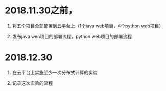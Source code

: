 # 2018.11.30之前，

1. 将五个项目全部部署到云平台上（1个java web项目，4个python web项目）

2. 发布java wen项目的部署流程，python web项目的部署流程

# 2018.12.30

1. 在云平台上实施至少一次分布式计算的实验

2. 记录这次实验的流程